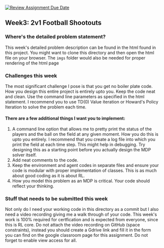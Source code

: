 [![Review Assignment Due Date](https://classroom.github.com/assets/deadline-readme-button-22041afd0340ce965d47ae6ef1cefeee28c7c493a6346c4f15d667ab976d596c.svg)](https://classroom.github.com/a/l91OeIvv)
## Week3: 2v1 Football Shootouts


### Where's the detailed problem statement?
This week's detailed problem description can be found in the html found in this project. You might want to clone this directory and then open the html file on your browser. The `imgs` folder would also be needed for proper rendering of the html page

### Challenges this week
The most significant challenge I pose is that you get no boiler plate code. How you design this entire project is entirely upto you. Keep the code neat and clean. Use the command line parameters as specified in the html statement. I recommend you to use TD(0) Value iteration or Howard's Policy Iteration to solve the problem each time.

#### There are a few additional things I want you to implement:
1. A command line option that allows me to pretty print the status of the players and the ball on the field at any given moment. How you do this is upto you entirely. I recommend that you create a log file into which you print the field at each time step. This might help in debugging. Try designing this as a starting point before you actually design the MDP solver itself.
2. Add neat comments to the code.
3. Keep the environment and agent codes in separate files and ensure your code is modular with proper implementation of classes. This is as much about good coding as it is about RL.
4. How you model this problem as an MDP is critical. Your code should reflect your thinking.

### Stuff that needs to be submitted this week
Not only do I need your working code in this directory as a commit but I also need a video recording giving me a walk through of your code. This week's work is 100% required for certfication and is expected from everyone, since this is RL core. Do not attach the video recording on GitHub (space constraints), instead you should create a Gdrive link and fill it in the form you can find on the google classroom page for this assignment. Do not forget to enable view access for all.